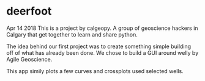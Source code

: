 # deerfoot

Apr 14 2018
This is a project by calgeopy. A group of geoscience hackers in Calgary that get together to learn and share python.

The idea behind our first project was to create something simple building off of what has already been done. We 
chose to build a GUI around welly by Agile Geoscience.

This app simily plots a few curves and crossplots used selected wells.

